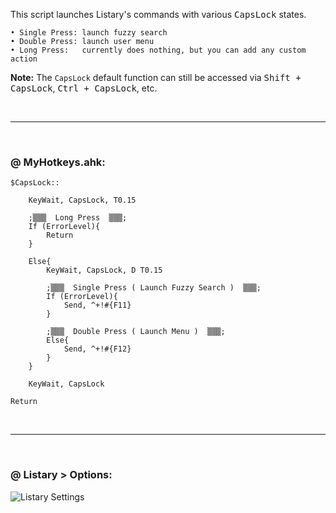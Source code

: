 
This script launches Listary's commands with various <kbd>CapsLock</kbd> states.

```
• Single Press: launch fuzzy search
• Double Press: launch user menu
• Long Press:   currently does nothing, but you can add any custom action
```

**Note:** The `CapsLock` default function can still be accessed via <kbd>Shift + CapsLock</kbd>, <kbd>Ctrl + CapsLock</kbd>, etc.

&nbsp;

-----

&nbsp;

### @ MyHotkeys.ahk:

```AutoHotkey
$CapsLock::

	KeyWait, CapsLock, T0.15

	;▒▒▒  Long Press  ▒▒▒;
	If (ErrorLevel){
		Return
	}

	Else{
		KeyWait, CapsLock, D T0.15

		;▒▒▒  Single Press ( Launch Fuzzy Search )  ▒▒▒;
		If (ErrorLevel){
			Send, ^+!#{F11}
		}

		;▒▒▒  Double Press ( Launch Menu )  ▒▒▒;
		Else{
			Send, ^+!#{F12}
		}
	}

	KeyWait, CapsLock

Return
```

&nbsp;

-----

&nbsp;

### @ Listary > Options:

![Listary Settings](https://raw.githubusercontent.com/Enteleform/-SCRIPTS-/master/AutoHotkey/%5BListary%5D%20CapsLock%20Multi-State%20Launcher/Hotkey%20Settings.PNG)
